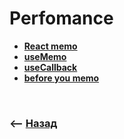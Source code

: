# Perfomance

* **<a href="./pages/react-memo/readme.md">React memo</a>**  
* **<a href="./pages/use-memo/readme.md">useMemo</a>**
* **<a href="./pages/use-memo/readme.md">useCallback</a>**
* **<a href="./pages/use-memo/readme.md">before you memo</a>**

<br>

### ⟵ **<a href="../../readme.md">Назад</a>**